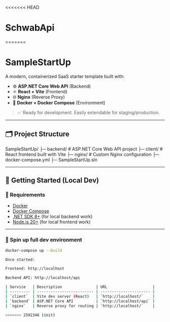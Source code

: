 <<<<<<< HEAD
# SchwabApi
=======
# SampleStartUp

A modern, containerized SaaS starter template built with:

- ⚙️ **ASP.NET Core Web API** (Backend)
- ⚛️ **React + Vite** (Frontend)
- 🌐 **Nginx** (Reverse Proxy)
- 🐳 **Docker + Docker Compose** (Environment)

> ✅ Ready for development. Easily extendable for staging/production.

---

## 🗂 Project Structure
SampleStartUp/
├─ backend/ # ASP.NET Core Web API project
├─ client/ # React frontend built with Vite
├─ nginx/ # Custom Nginx configuration
├─ docker-compose.yml
├─ SampleStartUp.sln


---

## 🚀 Getting Started (Local Dev)

### 🔧 Requirements

- [Docker](https://www.docker.com/)
- [Docker Compose](https://docs.docker.com/compose/)
- [.NET SDK 8+](https://dotnet.microsoft.com/en-us/download) (for local backend work)
- [Node.js 20+](https://nodejs.org/) (for local frontend work)

---

### 🏁 Spin up full dev environment

```bash
docker-compose up --build

Once started:

Frontend: http://localhost

Backend API: http://localhost/api

| Service   | Description               | URL                    |
| --------- | ------------------------- | ---------------------- |
| `client`  | Vite dev server (React)   | `http://localhost/`    |
| `backend` | ASP.NET Core API          | `http://localhost/api` |
| `nginx`   | Reverse proxy for routing | `http://localhost/`    |

>>>>>>> 2592346 (init)
